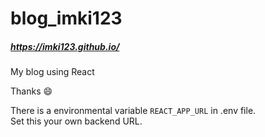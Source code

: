 # blog_imki123

##### https://imki123.github.io/

My blog using React

Thanks 😄

There is a environmental variable `REACT_APP_URL` in .env file.  
Set this your own backend URL.
